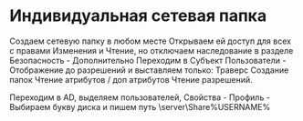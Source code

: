# Индивидуальная сетевая папка

Создаем сетевую папку в любом месте
Открываем ей доступ для всех с правами Изменения и Чтение, но отключаем наследование в разделе Безопасность - Дополнительно
Переходим в Субъект Пользователи - Отображение до разрешений и выставляем только:
Траверс
Создание папок
Чтение атрибутов / доп атрибутов
Чтение разрешений.

Переходим в AD, выделяем пользователей, Свойства - Профиль - Выбираем букву диска и пишем путь \\server\Share\%USERNAME%

<!-- на практике такой способ не сработал, пришлось по одному вручную делать -->
